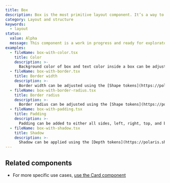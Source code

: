 ```yaml
---
title: Box
description: Box is the most primitive layout component. It’s a way to access Polaris design tokens.
category: Layout and structure
keywords:
  - layout
status:
  value: Alpha
  message: This component is a work in progress and ready for exploratory usage, with breaking changes expected in minor version updates. Please use with caution. Learn more about our [component lifecycles](/getting-started/components-lifecycle).
examples:
  - fileName: box-with-color.tsx
    title: Color
    description: >-
      Background color of box and text color inside a box can be adjusted using the [Color tokens](https://polaris.shopify.com/tokens/colors).
  - fileName: box-with-border.tsx
    title: Border width
    description: >-
      Border width can be adjusted using the [Shape tokens](https://polaris.shopify.com/tokens/shape), and a subset of tokens allows different types of border.
  - fileName: box-with-border-radius.tsx
    title: Border radius
    description: >-
      Border radius can be adjusted using the [Shape tokens](https://polaris.shopify.com/tokens/shape).
  - fileName: box-with-padding.tsx
    title: Padding
    description: >-
      Padding can be added to either all sides, left, right, top, and bottom, using the [Spacing tokens](https://polaris.shopify.com/tokens/spacing). The `padding` prop supports responsive spacing with the [Breakpoints tokens](https://polaris.shopify.com/tokens/breakpoints)
  - fileName: box-with-shadow.tsx
    title: Shadow
    description: >-
      Shadow can be applied using the [Depth tokens](https://polaris.shopify.com/tokens/depth).
---
```


## Related components

- For more specific use cases, [use the Card component](https://polaris.shopify.com/components/layout-and-structure/alpha-card)
